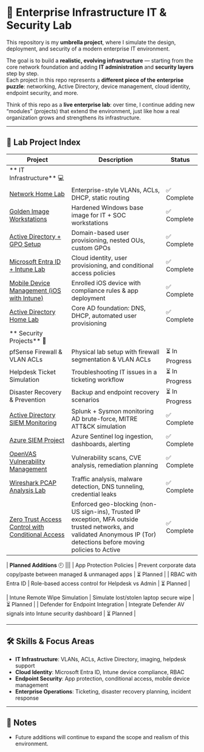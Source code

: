 # 🏢 Enterprise Infrastructure IT & Security Lab

This repository is my **umbrella project**, where I simulate the design, deployment, and security of a modern enterprise IT environment.  

The goal is to build a **realistic, evolving infrastructure** — starting from the core network foundation and adding **IT administration** and **security layers** step by step.  
Each project in this repo represents a **different piece of the enterprise puzzle**: networking, Active Directory, device management, cloud identity, endpoint security, and more.  

Think of this repo as a **live enterprise lab**: over time, I continue adding new “modules” (projects) that extend the environment, just like how a real organization grows and strengthens its infrastructure.  

---

## 📂 Lab Project Index

| Project | Description | Status |
|---------|-------------|--------|
| **  IT Infrastructure** 💻|||
| [Network Home Lab](https://github.com/AdrianFranc0/Network-Home-Lab) | Enterprise-style VLANs, ACLs, DHCP, static routing | ✅ Complete |
| [Golden Image Workstations](https://github.com/AdrianFranc0/Golden-Image-IT-and-SOC-Workstations) | Hardened Windows base image for IT + SOC workstations | ✅ Complete |
| [Active Directory + GPO Setup](https://github.com/AdrianFranc0/ActiveDirectory.Pt2) | Domain-based user provisioning, nested OUs, custom GPOs | ✅ Complete |
| [Microsoft Entra ID + Intune Lab](https://github.com/AdrianFranc0/Microsoft-Entra-ID-Intune-Lab) | Cloud identity, user provisioning, and conditional access policies | ✅ Complete |
| [Mobile Device Management (iOS with Intune)](https://github.com/AdrianFranc0/Mobile-Device-Management-with-IOS---Microsoft-Intune) | Enrolled iOS device with compliance rules & app deployment | ✅ Complete |
| [Active Directory Home Lab](https://github.com/AdrianFranc0/Active-Directory-Home-Lab) | Core AD foundation: DNS, DHCP, automated user provisioning | ✅ Complete |
| **  Security Projects** 🔐|||
| pfSense Firewall & VLAN ACLs | Physical lab setup with firewall segmentation & VLAN ACLs | ⏳ In Progress |
| Helpdesk Ticket Simulation | Troubleshooting IT issues in a ticketing workflow | ⏳ In Progress |
| Disaster Recovery & Prevention | Backup and endpoint recovery scenarios | ⏳ In Progress |
| [Active Directory SIEM Monitoring](https://github.com/AdrianFranc0/ActiveDirectory_SIEM_Monitoring) | Splunk + Sysmon monitoring AD brute-force, MITRE ATT&CK simulation | ✅ Complete |
| [Azure SIEM Project](https://github.com/AdrianFranc0/Azure-SIEM-Project) | Azure Sentinel log ingestion, dashboards, alerting | ✅ Complete |
| [OpenVAS Vulnerability Management](https://github.com/AdrianFranc0/OpenVAS-Vulnerability-Management-Lab) | Vulnerability scans, CVE analysis, remediation planning | ✅ Complete |
| [Wireshark PCAP Analysis Lab](https://github.com/AdrianFranc0/Wireshark-network-PCAP-analysis-Lab-VM) | Traffic analysis, malware detection, DNS tunneling, credential leaks | ✅ Complete |
| [Zero Trust Access Control with Conditional Access](https://github.com/AdrianFranc0/Zero-Trust-Access-Control-with-Conditional-Access) | Enforced geo-blocking (non-US sign-ins), Trusted IP exception, MFA outside trusted networks, and validated Anonymous IP (Tor) detections before moving policies to Active | ✅ Complete |

| **Planned Additions** 🕘  |||
| App Protection Policies | Prevent corporate data copy/paste between managed & unmanaged apps | ⏳ Planned |
| RBAC with Entra ID | Role-based access control for Helpdesk vs Admin | ⏳ Planned |

| Intune Remote Wipe Simulation | Simulate lost/stolen laptop secure wipe | ⏳ Planned |
| Defender for Endpoint Integration | Integrate Defender AV signals into Intune security dashboard | ⏳ Planned |

---

## 🛠️ Skills & Focus Areas
- **IT Infrastructure**: VLANs, ACLs, Active Directory, imaging, helpdesk support  
- **Cloud Identity**: Microsoft Entra ID, Intune device compliance, RBAC  
- **Endpoint Security**: App protection, conditional access, mobile device management  
- **Enterprise Operations**: Ticketing, disaster recovery planning, incident response  

---

## 📌 Notes
- Future additions will continue to expand the scope and realism of this environment.
